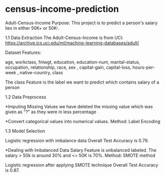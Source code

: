 # census-income-prediction

Adult-Census-Income
Purpose:
This project is to predict a person's salary lies in either 50K+ or 50K-.

1.1 Data Extraction
The Adult-Census-Income is from UCI:
https://archive.ics.uci.edu/ml/machine-learning-databases/adult/

Dataset Features:

age, workclass, fnlwgt, education,	education-num, marital-status, occupation, relationship, race, sex	, capital-gain, capital-loss, hours-per-week	, native-country, class

The class Feature is the label we want to predict which contains salary of a person

1.2 Data Preprocess

*Imputing Missing Values
 we have deleted the missing value which was given as "?" as they were in less percentage

*Convert categorical values into numerical values.
Method: Label Encoding

1.3 Model Selection

Logistic regression with imbalance data
Overall Test Accuracy is 0.79.

*Dealing with Imbalanced Data
Salary Feature is unbalanced labeled. 
The salary > 50k is around 30% and <= 50K is 70%.
Method: SMOTE method 

Logistic regression after applying SMOTE technique 
Overall Test Accuracy is 0.87.
